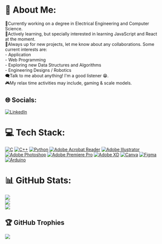 # 💫 About Me:
🔭Currently working on a degree in Electrical Engineering and Computer Science.<br>📖Actively learning, but specially interested in learning JavaScript and React at the moment.<br>👯Always up for new projects, let me know about any collaborations. Some current interests are:<br> - Application<br> - Web Programming<br> - Exploring new Data Structures and Algorithms<br> - Engineering Designs / Robotics<br>🗨️Talk to me about anything! I'm a good listener 😁.<br>🎮My relax time activities may include, gaming & scale models.


## 🌐 Socials:
[![LinkedIn](https://img.shields.io/badge/LinkedIn-%230077B5.svg?logo=linkedin&logoColor=white)](https://linkedin.com/in/achita-chitraphan) 

# 💻 Tech Stack:
[![C](https://img.shields.io/badge/c-%2300599C.svg?style=flat-square&logo=c&logoColor=white)](https://www.gnu.org/software/gnu-c-manual/gnu-c-manual.html) [![C++](https://img.shields.io/badge/c++-%2300599C.svg?style=flat-square&logo=c%2B%2B&logoColor=white)](https://cplusplus.com/doc/tutorial/) [![Python](https://img.shields.io/badge/python-3670A0?style=flat-square&logo=python&logoColor=ffdd54)](https://www.python.org/) [![Adobe Acrobat Reader](https://img.shields.io/badge/Adobe%20Acrobat%20Reader-EC1C24.svg?style=flat-square&logo=Adobe%20Acrobat%20Reader&logoColor=white)](https://www.adobe.com/) [![Adobe Illustrator](https://img.shields.io/badge/adobe%20illustrator-%23FF9A00.svg?style=flat-square&logo=adobe%20illustrator&logoColor=white)](https://www.adobe.com/) [![Adobe Photoshop](https://img.shields.io/badge/adobe%20photoshop-%2331A8FF.svg?style=flat-square&logo=adobe%20photoshop&logoColor=white)](https://www.adobe.com/) [![Adobe Premiere Pro](https://img.shields.io/badge/Adobe%20Premiere%20Pro-9999FF.svg?style=flat-square&logo=Adobe%20Premiere%20Pro&logoColor=white)](https://www.adobe.com/) [![Adobe XD](https://img.shields.io/badge/Adobe%20XD-470137?style=flat-square&logo=Adobe%20XD&logoColor=#FF61F6)](https://www.adobe.com/) [![Canva](https://img.shields.io/badge/Canva-%2300C4CC.svg?style=flat-square&logo=Canva&logoColor=white)](https://www.canva.com/) [![Figma](https://img.shields.io/badge/figma-%23F24E1E.svg?style=flat-square&logo=figma&logoColor=white)](https://www.figma.com/) [![Arduino](https://img.shields.io/badge/-Arduino-00979D?style=flat-square&logo=Arduino&logoColor=white)](https://www.arduino.cc/)
# 📊 GitHub Stats:
![](https://github-readme-stats.vercel.app/api?username=KenjiTECHinc&theme=dark&hide_border=false&include_all_commits=false&count_private=false)<br/>
![](https://github-readme-streak-stats.herokuapp.com/?user=KenjiTECHinc&theme=dark&hide_border=false)<br/>
![](https://github-readme-stats.vercel.app/api/top-langs/?username=KenjiTECHinc&theme=dark&hide_border=false&include_all_commits=false&count_private=false&layout=compact)

## 🏆 GitHub Trophies
![](https://github-profile-trophy.vercel.app/?username=KenjiTECHinc&theme=monokai&no-frame=false&no-bg=false&margin-w=4)
